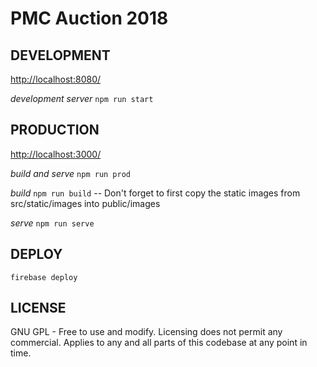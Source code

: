# PMC Auction 2018

## DEVELOPMENT

[http://localhost:8080/](http://localhost:8080/)

*development server* `npm run start`


## PRODUCTION

[http://localhost:3000/](http://localhost:3000/)

*build and serve* `npm run prod`

*build*  `npm run build` -- Don't forget to first copy the static images from src/static/images into public/images

*serve*  `npm run serve`


## DEPLOY

`firebase deploy`

## LICENSE

GNU GPL - Free to use and modify. Licensing does not permit any commercial. Applies to any and all parts of this codebase at any point in time.
